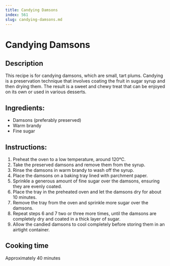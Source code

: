 ```yaml
---
title: Candying Damsons
index: 561
slug: candying-damsons.md
---
```


# Candying Damsons

## Description
This recipe is for candying damsons, which are small, tart plums. Candying is a preservation technique that involves coating the fruit in sugar syrup and then drying them. The result is a sweet and chewy treat that can be enjoyed on its own or used in various desserts.

## Ingredients:
- Damsons (preferably preserved)
- Warm brandy
- Fine sugar

## Instructions:
1. Preheat the oven to a low temperature, around 120°C.
2. Take the preserved damsons and remove them from the syrup.
3. Rinse the damsons in warm brandy to wash off the syrup.
4. Place the damsons on a baking tray lined with parchment paper.
5. Sprinkle a generous amount of fine sugar over the damsons, ensuring they are evenly coated.
6. Place the tray in the preheated oven and let the damsons dry for about 10 minutes.
7. Remove the tray from the oven and sprinkle more sugar over the damsons.
8. Repeat steps 6 and 7 two or three more times, until the damsons are completely dry and coated in a thick layer of sugar.
9. Allow the candied damsons to cool completely before storing them in an airtight container.

## Cooking time
Approximately 40 minutes